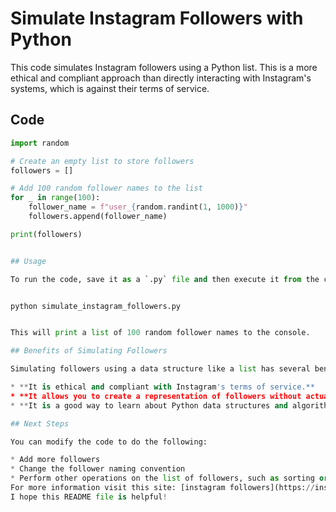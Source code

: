 # Simulate Instagram Followers with Python

This code simulates Instagram followers using a Python list. This is a more ethical and compliant approach than directly interacting with Instagram's systems, which is against their terms of service.

## Code

```python
import random

# Create an empty list to store followers
followers = []

# Add 100 random follower names to the list
for _ in range(100):
    follower_name = f"user_{random.randint(1, 1000)}"
    followers.append(follower_name)

print(followers)


## Usage

To run the code, save it as a `.py` file and then execute it from the command line using the following command:


python simulate_instagram_followers.py


This will print a list of 100 random follower names to the console.

## Benefits of Simulating Followers

Simulating followers using a data structure like a list has several benefits:

* **It is ethical and compliant with Instagram's terms of service.**
* **It allows you to create a representation of followers without actually interacting with Instagram.**
* **It is a good way to learn about Python data structures and algorithms.**

## Next Steps

You can modify the code to do the following:

* Add more followers
* Change the follower naming convention
* Perform other operations on the list of followers, such as sorting or filtering
For more information visit this site: [instagram followers](https://instascenex.com/product-category/instagram/)
I hope this README file is helpful!

